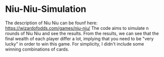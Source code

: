 # Niu-Niu-Simulation

The description of Niu Niu can be founf here: https://wizardofodds.com/games/niu-niu/
The code aims to simulate n rounds of Niu Niu and see the results.
From the results, we can see that the final wealth of each player differ a lot, implying that you need to be
"very lucky" in order to win this game. For simplicity, I didn't include some winning combinations of cards.
